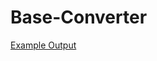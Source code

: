 # Base-Converter

[Example Output](https://github.com/will-gebbie/Monthly-Loan-Payment-Calculator/blob/master/baseConverter.PNG)
